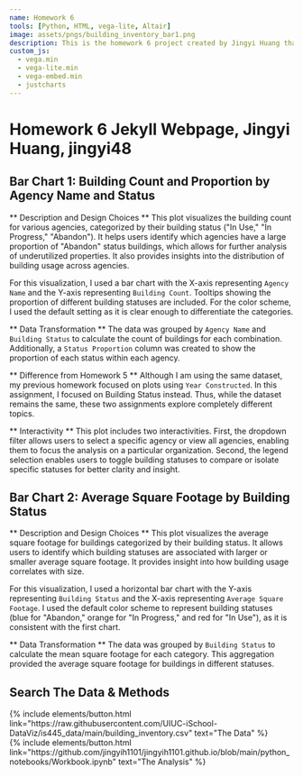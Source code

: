 ```yaml
---
name: Homework 6
tools: [Python, HTML, vega-lite, Altair]
image: assets/pngs/building_inventory_bar1.png
description: This is the homework 6 project created by Jingyi Huang that uses vega-lite and Altair for interactive visualizations.
custom_js:
  - vega.min
  - vega-lite.min
  - vega-embed.min
  - justcharts
---
```


# Homework 6 Jekyll Webpage, Jingyi Huang, jingyi48

## Bar Chart 1: Building Count and Proportion by Agency Name and Status

<vegachart schema-url="{{ site.baseurl }}/assets/json/building_inventory_bar1.json" style="width: 100%"></vegachart>

** Description and Design Choices **
This plot visualizes the building count for various agencies, categorized by their building status ("In Use," "In Progress," "Abandon"). It helps users identify which agencies have a large proportion of "Abandon" status buildings, which allows for further analysis of underutilized properties. It also provides insights into the distribution of building usage across agencies.

For this visualization, I used a bar chart with the X-axis representing `Agency Name` and the Y-axis representing `Building Count`. Tooltips showing the proportion of different building statuses are included. For the color scheme, I used the default setting as it is clear enough to differentiate the categories.

** Data Transformation **
The data was grouped by `Agency Name` and `Building Status` to calculate the count of buildings for each combination. Additionally, a `Status Proportion` column was created to show the proportion of each status within each agency.

** Difference from Homework 5 **
Although I am using the same dataset, my previous homework focused on plots using `Year Constructed`. In this assignment, I focused on Building Status instead. Thus, while the dataset remains the same, these two assignments explore completely different topics.

** Interactivity **
This plot includes two interactivities. First, the dropdown filter allows users to select a specific agency or view all agencies, enabling them to focus the analysis on a particular organization. Second, the legend selection enables users to toggle building statuses to compare or isolate specific statuses for better clarity and insight.

## Bar Chart 2: Average Square Footage by Building Status

<vegachart schema-url="{{ site.baseurl }}/assets/json/building_inventory_bar2.json" style="width: 100%"></vegachart>

** Description and Design Choices **
This plot visualizes the average square footage for buildings categorized by their building status. It allows users to identify which building statuses are associated with larger or smaller average square footage. It provides insight into how building usage correlates with size.

For this visualization, I used a horizontal bar chart with the Y-axis representing `Building Status` and the X-axis representing `Average Square Footage`. I used the default color scheme to represent building statuses (blue for "Abandon," orange for "In Progress," and red for "In Use"), as it is consistent with the first chart.

** Data Transformation **
The data was grouped by `Building Status` to calculate the mean square footage for each category. This aggregation provided the average square footage for buildings in different statuses.

## Search The Data & Methods

<div class="left">
{% include elements/button.html link="https://raw.githubusercontent.com/UIUC-iSchool-DataViz/is445_data/main/building_inventory.csv" text="The Data" %}
</div>

<div class="right">
{% include elements/button.html link="https://github.com/jingyih1101/jingyih1101.github.io/blob/main/python_notebooks/Workbook.ipynb" text="The Analysis" %}
</div>
